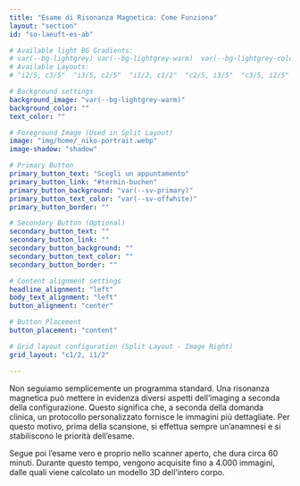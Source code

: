 ```yaml
---
title: "Esame di Risonanza Magnetica: Come Funziona"
layout: "section"
id: "so-laeuft-es-ab"

# Available light BG Gradients: 
# var(--bg-lightgrey) var(--bg-lightgrey-warm)  var(--bg-lightgrey-cold)  var(--bg-white-gradient)
# Available Layouts: 
# "i2/5, c3/5"  "i3/5, c2/5"  "i1/2, c1/2"  "c2/5, i3/5"  "c3/5, i2/5"  "c1/2, i1/2"  "c1/1"

# Background settings
background_image: "var(--bg-lightgrey-warm)"  
background_color: ""  
text_color: ""  

# Foreground Image (Used in Split Layout)
image: "img/home/_niko-portrait.webp"  
image-shadow: "shadow" 

# Primary Button
primary_button_text: "Scegli un appuntamento"
primary_button_link: "#termin-buchen"
primary_button_background: "var(--sv-primary)"
primary_button_text_color: "var(--sv-offwhite)"
primary_button_border: ""  

# Secondary Button (Optional)
secondary_button_text: ""
secondary_button_link: ""
secondary_button_background: ""  
secondary_button_text_color: ""  
secondary_button_border: ""     

# Content alignment settings
headline_alignment: "left"
body_text_alignment: "left"
button_alignment: "center"  

# Button Placement
button_placement: "content"  

# Grid layout configuration (Split Layout - Image Right)
grid_layout: "c1/2, i1/2" 

---
```


Non seguiamo semplicemente un programma standard. Una risonanza magnetica può mettere in evidenza diversi aspetti dell’imaging a seconda della configurazione. Questo significa che, a seconda della domanda clinica, un protocollo personalizzato fornisce le immagini più dettagliate. Per questo motivo, prima della scansione, si effettua sempre un’anamnesi e si stabiliscono le priorità dell’esame.

Segue poi l’esame vero e proprio nello scanner aperto, che dura circa 60 minuti. Durante questo tempo, vengono acquisite fino a 4.000 immagini, dalle quali viene calcolato un modello 3D dell’intero corpo.

